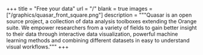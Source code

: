+++
title = "Free your data"
url = "/"
blank = true
images = ["/graphics/quasar_front_square.png"]
description = """Quasar is an open source project, a collection of data
analysis toolboxes extending the Orange suite. We empower researchers from a
variety of fields to gain better insight to their data through interactive data
visualization, powerful machine learning methods and combining different
datasets in easy to understand visual workflows."""
+++
